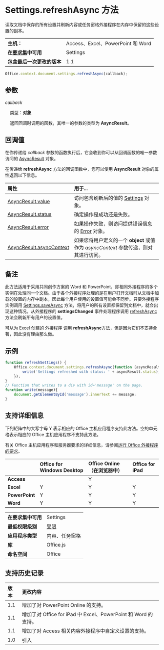 

# Settings.refreshAsync 方法
读取文档中保存的所有设置并刷新内容或任务窗格外接程序在内存中保留的这些设置的副本。

|||
|:-----|:-----|
|**主机：**|Access、Excel、PowerPoint 和 Word|
|**在[要求集](../../docs/overview/specify-office-hosts-and-api-requirements.md)中可用**|Settings|
|**包含最后一次更改的版本**|1.1|

```js
Office.context.document.settings.refreshAsync(callback);
```


## 参数

_callback_<br/>
&nbsp;&nbsp;&nbsp;&nbsp;类型：**对象**

&nbsp;&nbsp;&nbsp;&nbsp;返回回调时调用的函数，其唯一的参数的类型为 **AsyncResult**。

    



## 回调值

在你传递给 _callback_ 参数的函数执行后，它会收到你可以从回调函数的唯一参数访问的 [AsyncResult](../../reference/shared/asyncresult.md) 对象。

在传递给  **refreshAsync** 方法的回调函数中，您可以使用 **AsyncResult** 对象的属性返回以下信息。



|**属性**|**用于...**|
|:-----|:-----|
|[AsyncResult.value](../../reference/shared/asyncresult.value.md)|访问包含刷新后的值的 [Settings](../../reference/shared/settings.md) 对象。|
|[AsyncResult.status](../../reference/shared/asyncresult.status.md)|确定操作是成功还是失败。|
|[AsyncResult.error](../../reference/shared/asyncresult.error.md)|如果操作失败，则访问提供错误信息的 [Error](../../reference/shared/error.md) 对象。|
|[AsyncResult.asyncContext](../../reference/shared/asyncresult.asynccontext.md)|如果您将用户定义的一个  **object** 或值作为 _asyncContext_ 参数传递，则对其进行访问。|

## 备注

此方法适用于采用共同创作方案的 Word 和 PowerPoint，即相同外接程序的多个实例在处理同一个文档。由于各个外接程序处理的是在用户打开文档时从文档中加载的设置的内存中副本，因此每个用户使用的设置值可能会不同步。只要外接程序实例调用 [Settings.saveAsync](../../reference/shared/settings.saveasync.md) 方法，将用户的所有设置都保留到文档中，就会出现这种情况。从外接程序的 **settingsChanged** 事件处理程序调用 [refreshAsync](../../reference/shared/settings.settingschangedevent.md) 方法会刷新所有用户的设置值。

可从为 Excel 创建的 外接程序 调用  **refreshAsync**方法，但是因为它们不支持合著，因此没有理由那么做。


## 示例




```js
function refreshSettings() {
    Office.context.document.settings.refreshAsync(function (asyncResult) {
        write('Settings refreshed with status: ' + asyncResult.status);
    });
}
// Function that writes to a div with id='message' on the page.
function write(message){
    document.getElementById('message').innerText += message; 
}
```




## 支持详细信息


下列矩阵中的大写字母 Y 表示相应的 Office 主机应用程序支持此方法。空的单元格表示相应的 Office 主机应用程序不支持此方法。

有关 Office 主机应用程序和服务器要求的详细信息，请参阅[运行 Office 外接程序的要求](../../docs/overview/requirements-for-running-office-add-ins.md)。



||**Office for Windows Desktop**|**Office Online（在浏览器中）**|**Office for iPad**|
|:-----|:-----|:-----|:-----|
|**Access**||Y||
|**Excel**|Y|Y|Y|
|**PowerPoint**|Y|Y|Y|
|**Word**|Y|Y|Y|

|||
|:-----|:-----|
|**在要求集中可用**|Settings|
|**最低权限级别**|[受限](../../docs/develop/requesting-permissions-for-api-use-in-content-and-task-pane-add-ins.md)|
|**应用程序类型**|内容、任务窗格|
|**库**|Office.js|
|**命名空间**|Office|

## 支持历史记录




|**版本**|**更改内容**|
|:-----|:-----|
|1.1|增加了对 PowerPoint Online 的支持。|
|1.1|增加了对 Office for iPad 中 Excel、PowerPoint 和 Word 的支持。|
|1.1|增加了对 Access 相关内容外接程序中自定义设置的支持。|
|1.0|引入|

